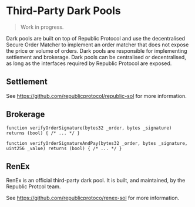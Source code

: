 # Third-Party Dark Pools

> Work in progress.

Dark pools are built on top of Republic Protocol and use the decentralised Secure Order Matcher to implement an order matcher that does not expose the price or volume of orders. Dark pools are responsible for implementing settlement and brokerage. Dark pools can be centralised or decentralised, as long as the interfaces required by Republic Protocol are exposed.

## Settlement

See https://github.com/republicprotocol/republic-sol for more information.

## Brokerage

```sol
function verifyOrderSignature(bytes32 _order, bytes _signature) returns (bool) { /* ... */ }
```

```sol
function verifyOrderSignatureAndPay(bytes32 _order, bytes _signature, uint256 _value) returns (bool) { /* ... */ }
```

## RenEx

RenEx is an official third-party dark pool. It is built, and maintained, by the Republic Protcol team.

See https://github.com/republicprotoco/renex-sol for more information.
